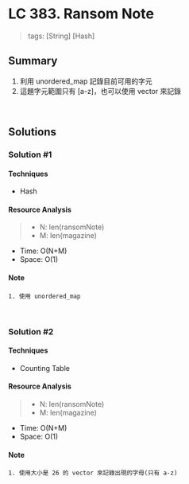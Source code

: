 # LC 383. Ransom Note
> tags:  [String] [Hash]

## Summary 
1.  利用 unordered_map 記錄目前可用的字元
2.  這題字元範圍只有 [a-z]，也可以使用 vector 來記錄

<br>

## Solutions
### Solution #1
#### Techniques
- Hash

#### Resource Analysis
> - N: len(ransomNote)
> - M: len(magazine)

- Time: O(N+M)
- Space: O(1)

#### Note
```
1. 使用 unordered_map
```

<br>

### Solution #2
#### Techniques
- Counting Table

#### Resource Analysis
> - N: len(ransomNote)
> - M: len(magazine)

- Time: O(N+M)
- Space: O(1)

#### Note
```
1. 使用大小是 26 的 vector 來記錄出現的字母(只有 a-z)
```